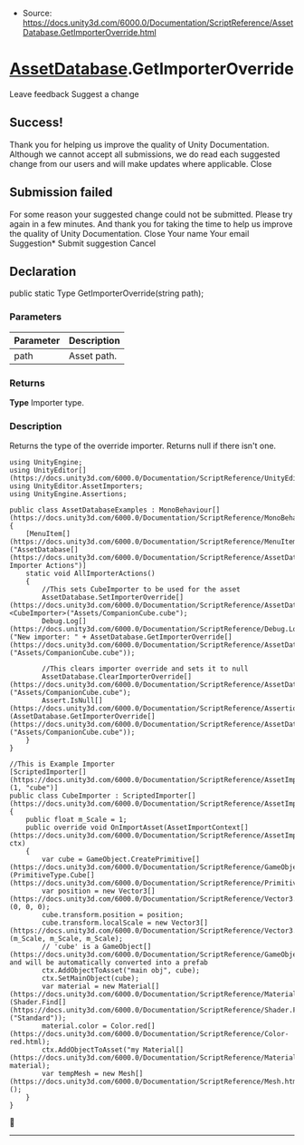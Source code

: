 * Source: https://docs.unity3d.com/6000.0/Documentation/ScriptReference/AssetDatabase.GetImporterOverride.html

#  [AssetDatabase](https://docs.unity3d.com/6000.0/Documentation/ScriptReference/AssetDatabase.html).GetImporterOverride
Leave feedback
Suggest a change
## Success!
Thank you for helping us improve the quality of Unity Documentation. Although we cannot accept all submissions, we do read each suggested change from our users and will make updates where applicable.
Close
## Submission failed
For some reason your suggested change could not be submitted. Please <a>try again</a> in a few minutes. And thank you for taking the time to help us improve the quality of Unity Documentation.
Close
Your name Your email Suggestion* Submit suggestion
Cancel
## Declaration
public static Type GetImporterOverride(string path); 
### Parameters
Parameter | Description  
---|---  
path | Asset path.  
### Returns
**Type** Importer type. 
### Description
Returns the type of the override importer.
Returns null if there isn't one.
```
using UnityEngine;
using UnityEditor[](https://docs.unity3d.com/6000.0/Documentation/ScriptReference/UnityEditor.html);
using UnityEditor.AssetImporters;
using UnityEngine.Assertions;  
  
public class AssetDatabaseExamples : MonoBehaviour[](https://docs.unity3d.com/6000.0/Documentation/ScriptReference/MonoBehaviour.html)
{
    [MenuItem[](https://docs.unity3d.com/6000.0/Documentation/ScriptReference/MenuItem.html)("AssetDatabase[](https://docs.unity3d.com/6000.0/Documentation/ScriptReference/AssetDatabase.html)/Example Importer Actions")]
    static void AllImporterActions()
    {
        //This sets CubeImporter to be used for the asset
        AssetDatabase.SetImporterOverride[](https://docs.unity3d.com/6000.0/Documentation/ScriptReference/AssetDatabase.SetImporterOverride.html)<CubeImporter>("Assets/CompanionCube.cube");
        Debug.Log[](https://docs.unity3d.com/6000.0/Documentation/ScriptReference/Debug.Log.html)("New importer: " + AssetDatabase.GetImporterOverride[](https://docs.unity3d.com/6000.0/Documentation/ScriptReference/AssetDatabase.GetImporterOverride.html)("Assets/CompanionCube.cube"));  
  
        //This clears importer override and sets it to null
        AssetDatabase.ClearImporterOverride[](https://docs.unity3d.com/6000.0/Documentation/ScriptReference/AssetDatabase.ClearImporterOverride.html)("Assets/CompanionCube.cube");
        Assert.IsNull[](https://docs.unity3d.com/6000.0/Documentation/ScriptReference/Assertions.Assert.IsNull.html)(AssetDatabase.GetImporterOverride[](https://docs.unity3d.com/6000.0/Documentation/ScriptReference/AssetDatabase.GetImporterOverride.html)("Assets/CompanionCube.cube"));
    }
}  
  
//This is Example Importer
[ScriptedImporter[](https://docs.unity3d.com/6000.0/Documentation/ScriptReference/AssetImporters.ScriptedImporter.html)(1, "cube")]
public class CubeImporter : ScriptedImporter[](https://docs.unity3d.com/6000.0/Documentation/ScriptReference/AssetImporters.ScriptedImporter.html)
{
    public float m_Scale = 1;
    public override void OnImportAsset(AssetImportContext[](https://docs.unity3d.com/6000.0/Documentation/ScriptReference/AssetImporters.AssetImportContext.html) ctx)
    {
        var cube = GameObject.CreatePrimitive[](https://docs.unity3d.com/6000.0/Documentation/ScriptReference/GameObject.CreatePrimitive.html)(PrimitiveType.Cube[](https://docs.unity3d.com/6000.0/Documentation/ScriptReference/PrimitiveType.Cube.html));
        var position = new Vector3[](https://docs.unity3d.com/6000.0/Documentation/ScriptReference/Vector3.html)(0, 0, 0);
        cube.transform.position = position;
        cube.transform.localScale = new Vector3[](https://docs.unity3d.com/6000.0/Documentation/ScriptReference/Vector3.html)(m_Scale, m_Scale, m_Scale);
        // 'cube' is a GameObject[](https://docs.unity3d.com/6000.0/Documentation/ScriptReference/GameObject.html) and will be automatically converted into a prefab
        ctx.AddObjectToAsset("main obj", cube);
        ctx.SetMainObject(cube);
        var material = new Material[](https://docs.unity3d.com/6000.0/Documentation/ScriptReference/Material.html)(Shader.Find[](https://docs.unity3d.com/6000.0/Documentation/ScriptReference/Shader.Find.html)("Standard"));
        material.color = Color.red[](https://docs.unity3d.com/6000.0/Documentation/ScriptReference/Color-red.html);
        ctx.AddObjectToAsset("my Material[](https://docs.unity3d.com/6000.0/Documentation/ScriptReference/Material.html)", material);
        var tempMesh = new Mesh[](https://docs.unity3d.com/6000.0/Documentation/ScriptReference/Mesh.html)();
    }
}
```

* * *
